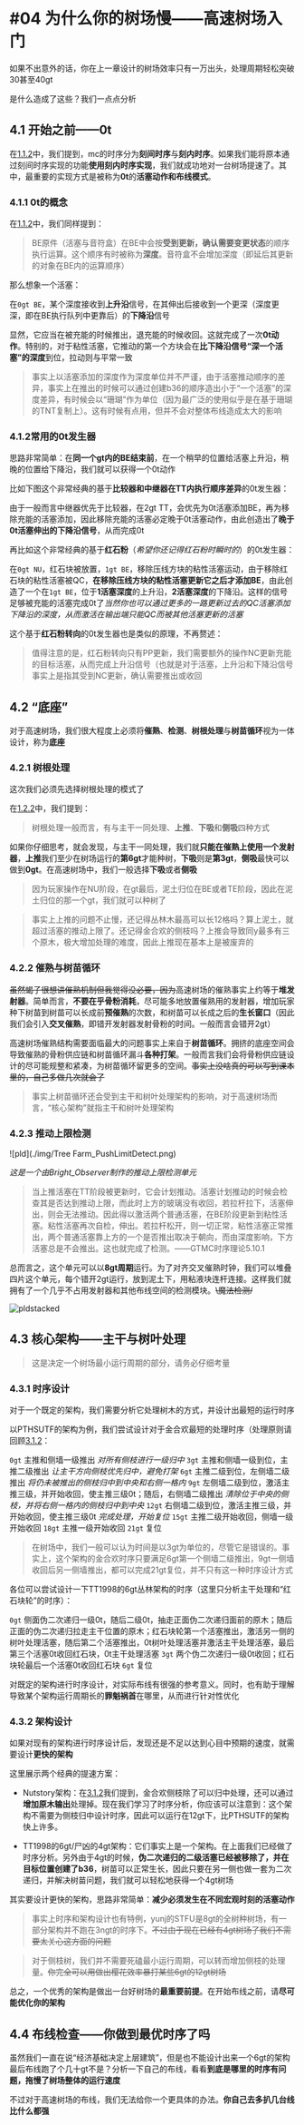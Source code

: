 # #04 为什么你的树场慢——高速树场入门

如果不出意外的话，你在上一章设计的树场效率只有一万出头，处理周期轻松突破30甚至40gt

是什么造成了这些？我们一点点分析

## 4.1 开始之前——0t

在[1.1.2](./01-前置知识与树场的基本结构.md)中，我们提到，mc的时序分为**刻间时序**与**刻内时序**。如果我们能将原本通过刻间时序实现的功能**使用刻内时序实现**，我们就成功地对一台树场提速了。其中，最重要的实现方式是被称为**0t**的**活塞动作和布线模式**。

### 4.1.1 0t的概念

在[1.1.2](./01-前置知识与树场的基本结构.md)中，我们同样提到：

>BE原件（活塞与音符盒）在BE中会按**受到更新，确认需要变更状态**的顺序执行运算。这个顺序有时被称为**深度**。音符盒不会增加深度（即延后其更新的对象在BE内的运算顺序）

那么想象一个活塞：

在`0gt BE`，某个深度接收到**上升沿**信号，在其伸出后接收到一个更深（深度更深，即在BE执行队列中更靠后）的**下降沿**信号

显然，它应当在被充能的时候推出，退充能的时候收回。这就完成了一次**0t动作**。特别的，对于粘性活塞，它推动的第一个方块会在**比下降沿信号“深一个活塞”的深度**到位，拉动则与平常一致

>事实上以活塞添加的深度作为深度单位并不严谨，由于活塞推动顺序的差异，事实上在推出的时候可以通过创建b36的顺序造出小于“一个活塞”的深度差异，有时候会以“珊瑚”作为单位（因为最广泛的使用似乎是在基于珊瑚的TNT复制上）。这有时候有点用，但并不会对整体布线造成太大的影响

### 4.1.2常用的0t发生器

思路非常简单：在**同一个gt内的BE结束前**，在一个稍早的位置给活塞上升沿，稍晚的位置给下降沿，我们就可以获得一个0t动作

比如下图这个非常经典的基于**比较器和中继器在TT内执行顺序差异**的0t发生器：

由于一般而言中继器优先于比较器，在2gt TT，会优先为0t活塞添加BE，再为移除充能的活塞添加，因此移除充能的活塞必定晚于0t活塞动作，由此创造出了**晚于0t活塞伸出的下降沿信号**，从而完成0t

再比如这个非常经典的基于**红石粉**（*希望你还记得红石粉时瞬时的*）的0t发生器：

在`0gt NU`，红石块被放置，`1gt BE`，移除压线方块的粘性活塞运动，由于移除红石块的粘性活塞被QC，**在移除压线方块的粘性活塞更新它之后才添加BE**，由此创造了一个在`1gt BE`，位于**1活塞深度**的上升沿，**2活塞深度**的下降沿。这样的信号足够被充能的活塞完成0t了*当然你也可以通过更多的一路更新过去的QC活塞添加下降沿的深度，从而激活在输出端只能QC而被其他活塞更新的活塞*

这个基于**红石粉转向**的0t发生器也是类似的原理，不再赘述：

>值得注意的是，红石粉转向只有PP更新，我们需要额外的操作NC更新充能的目标活塞，从而完成上升沿信号（也就是对于活塞，上升沿和下降沿信号事实上是指其受到NC更新，确认需要推出或收回

## 4.2 “底座”

对于高速树场，我们很大程度上必须将**催熟**、**检测**、**树根处理**与**树苗循环**视为一体设计，称为**底座**

### 4.2.1 树根处理

这次我们必须先选择树根处理的模式了

在[1.2.2](./01-前置知识与树场的基本结构.md)中，我们提到：
>树根处理一般而言，有与主干一同处理、**上推**、**下吸**和**侧吸**四种方式

如果你仔细思考，就会发现，与主干一同处理，我们就**只能在催熟上使用一个发射器**，**上推**我们至少在树场运行的**第6gt**才能种树，**下吸**则是**第3gt**，**侧吸**最快可以做到**0gt**。在高速树场中，我们一般选择**下吸**或者**侧吸**

>因为玩家操作在NU阶段，在gt最后，泥土归位在BE或者TE阶段，因此在泥土归位的那一个gt，我们就可以种树了

>事实上上推的问题不止慢，还记得丛林木最高可以长12格吗？算上泥土，就超过活塞的推动上限了。还记得金合欢的侧枝吗？上推会导致同y最多有三个原木，极大增加处理的难度，因此上推现在基本上是被废弃的

### 4.2.2 催熟与树苗循环

~~虽然蝎子很想讲催熟机制但我觉得没必要，因为~~高速树场的催熟事实上约等于**堆发射器**。简单而言，**不要在乎骨粉消耗**，尽可能多地放置催熟用的发射器，增加玩家种下树苗到树苗可以长成前**预催熟**的次数，和树苗可以长成之后的**生长窗口**（因此我们会引入**交叉催熟**，即错开发射器发射骨粉的时间。一般而言会错开2gt）

高速树场催熟结构需要面临最大的问题事实上来自于**树苗循环**。拥挤的底座空间会导致催熟的骨粉供应链和树苗循环漏斗**各种打架**。一般而言我们会将骨粉供应链设计的尽可能规整和紧凑，为树苗循环留更多的空间。~~事实上没啥真的可以写到课本里的，自己多做几次就会了~~

>事实上树苗循环还会受到主干和树叶处理架构的影响，对于高速树场而言，“核心架构”就指主干和树叶处理架构

### 4.2.3 推动上限检测

![pld](./img/Tree Farm_PushLimitDetect.png)

*这是一个由Bright_Observer制作的推动上限检测单元*

>当上推活塞在TT阶段被更新时，它会计划推动。活塞计划推动的时候会检查其是否达到推动上限，而此时上方的玻璃没有收回，若拉杆拉下，活塞伸出，则会无法推动。因此得以激活两个普通活塞，在BE阶段更新到粘性活塞。粘性活塞再次自检，伸出。若拉杆松开，则一切正常，粘性活塞正常推出，两个普通活塞靠上方的一个是否推出取决于朝向，而由深度影响，下方活塞总是不会推出。这也就完成了检测。——GTMC时序理论5.10.1

总而言之，这个单元可以以**8gt周期**运行。为了对齐交叉催熟时钟，我们可以堆叠四片这个单元，每个错开2gt运行，放到泥土下，用粘液块连杆连接。这样我们就拥有了一个几乎不占用发射器和其他布线空间的检测模块。~~\魔法检测/~~

![pldstacked](./img/TreeFarm_pld%20stacked.png)

## 4.3 核心架构——主干与树叶处理

>这是决定一个树场最小运行周期的部分，请务必仔细考量

### 4.3.1 时序设计

对于一个既定的架构，我们需要分析它处理树木的方式，并设计出最短的运行时序

以PTHSUTF的架构为例，我们尝试设计对于金合欢最短的处理时序（处理原则请回顾[3.1.2](./03-尝试设计一台全树种树场.md)：
<!--回头补个图-->

`0gt` 主推和侧墙一级推出 *对所有侧枝进行一级归中*
`3gt` 主推和侧墙一级到位，主推二级推出 *让主干方向侧枝优先归中，避免打架*
`6gt` 主推二级到位，左侧墙二级推出 *将仍未被推出的侧枝归中到中央和右侧一格内*
`9gt` 左侧墙二级到位，激活主推三级，并开始收回，使主推三级0t；随后，右侧墙二级推出 *清除位于中央的侧枝，并将右侧一格内的侧枝归中到中央*
`12gt` 右侧墙二级到位，激活主推三级，并开始收回，使主推三级0t *完成处理，开始复位*
`15gt` 主推二级开始收回，侧墙一级开始收回
`18gt` 主推一级开始收回
`21gt` 复位

>在树场中，我们一般可以认为时间是以3gt为单位的，尽管它是错误的。事实上，这个架构的金合欢时序只要满足6gt第一个侧墙二级推出，9gt一侧墙收回后另一侧墙推出，都可以完成21gt复位，并不只有这一种时序设计方式

各位可以尝试设计一下TT1998的6gt丛林架构的时序<!--回头补个图-->（这里只分析主干处理和“红石块轮”的时序）：

`0gt` 侧面伪二次递归一级0t，随后二级0t，抽走正面伪二次递归面前的原木；随后正面的伪二次递归拉走主干位置的原木；红石块轮第一个活塞推出，激活另一侧的树叶处理活塞，随后第二个活塞推出，0t树叶处理活塞并激活主干处理活塞，最后第三个活塞0t收回红石块，0t主干处理活塞
`3gt` 两个伪二次递归一级0t收回；红石块轮最后一个活塞0t收回红石块
`6gt` 复位

对既定的架构进行时序设计，对实际布线有很强的参考意义。同时，也有助于理解导致某个架构运行周期长的**罪魁祸首**在哪里，从而进行针对性优化

### 4.3.2 架构设计

如果对现有的架构进行时序设计后，发现还是不足以达到心目中预期的速度，就需要设计**更快的架构**

这里展示两个经典的提速方案：

- Nutstory架构：在[3.1.2](./03-尝试设计一台全树种树场.md)我们提到，金合欢侧枝除了可以归中处理，还可以通过**增加原木输出**处理掉。现在我们学习了时序分析，你应该可以注意到：这个架构不需要为侧枝归中设计时序，因此可以运行在12gt下，比PTHSUTF的架构快上许多。

- TT1998的6gt/尸凶的4gt架构：它们事实上是一个架构。在上面我们已经做了时序分析。另外由于4gt的时候，**伪二次递归的二级活塞已经被移除了，并在目标位置创建了b36**，树苗可以正常生长，因此只要在另一侧也做一套为二次递归，并解决树苗问题，我们就可以轻松地获得一个4gt树场

其实要设计更快的架构，思路非常简单：**减少必须发生在不同宏观时刻的活塞动作**

>事实上时序和架构设计也有特例，yunj的STFU是8gt的全树种树场，有一部分架构并不跑在3ngt的时序下。~~不过由于现在已经有4gt树场了我们不需要太关心这方面的问题~~

>对于侧枝树，我们并不需要死磕最小运行周期，可以转而增加侧枝的处理量。~~你完全可以用做出樱花效率暴打某些6gt的12gt树场~~

总之，一个优秀的架构是做出一台好树场的**最重要前提**。在开始布线之前，请**尽可能优化你的架构**

## 4.4 布线检查——你做到最优时序了吗

虽然我们一直在说“经济基础决定上层建筑”，但是也不能设计出来一个6gt的架构最后布线跑了个几十gt不是？分析一下自己的布线，看看**到底是哪里的时序有问题，拖慢了树场整体的运行速度**

不过对于高速树场的布线，我们无法给你一个更具体的办法。**你自己去多扒几台线比什么都强**